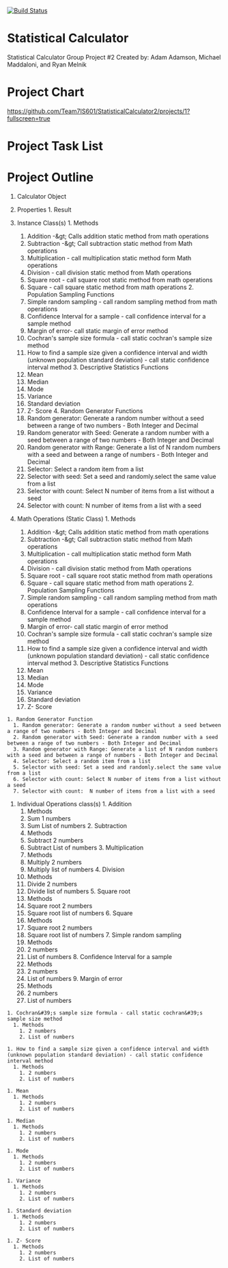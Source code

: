 [![Build Status](https://travis-ci.com/Team7IS601/StatisticalCalculator2.svg?branch=master)](https://travis-ci.com/Team7IS601/StatisticalCalculator2)
 
# Statistical Calculator 
Statistical Calculator Group Project #2
Created by: Adam Adamson, Michael Maddaloni, and Ryan Melnik

# Project Chart
https://github.com/Team7IS601/StatisticalCalculator2/projects/1?fullscreen=true

# Project Task List

# Project Outline
1. Calculator Object
  1. Properties
    1. Result
  2. Instance Class(s)
    1. Methods
      1. Addition -\&gt; Calls addition static method from math operations
      2. Subtraction -\&gt; Call subtraction static method from Math operations
      3. Multiplication - call multiplication static method form Math operations
      4. Division - call division static method from Math operations
      5. Square root - call square root static method from math operations
      6. Square - call square static method from math operations
    2. Population Sampling Functions
      1. Simple random sampling - call random sampling method from math operations
      2. Confidence Interval for a sample - call confidence interval for a sample method
      3. Margin of error- call static margin of error method
      4. Cochran&#39;s sample size formula - call static cochran&#39;s sample size method
      5. How to find a sample size given a confidence interval and width (unknown population standard deviation) - call static confidence interval method
    3. Descriptive Statistics Functions
      1. Mean
      2. Median
      3. Mode
      4. Variance
      5. Standard deviation
      6. Z- Score
    4. Random Generator Functions
      1. Random generator: Generate a random number without a seed between a range of two numbers - Both Integer and Decimal
      2. Random generator with Seed: Generate a random number with a seed between a range of two numbers - Both Integer and Decimal
      3. Random generator with Range: Generate a list of N random numbers with a seed and between a range of numbers - Both Integer and Decimal
      4. Selector: Select a random item from a list
      5. Selector with seed: Set a seed and randomly.select the same value from a list
      6. Selector with count: Select N number of items from a list without a seed
      7. Selector with count:  N number of items from a list with a seed

  1. Math Operations (Static Class)
    1. Methods
      1. Addition -\&gt; Calls addition static method from math operations
      2. Subtraction -\&gt; Call subtraction static method from Math operations
      3. Multiplication - call multiplication static method form Math operations
      4. Division - call division static method from Math operations
      5. Square root - call square root static method from math operations
      6. Square - call square static method from math operations
    2. Population Sampling Functions
      1. Simple random sampling - call random sampling method from math operations
      2. Confidence Interval for a sample - call confidence interval for a sample method
      3. Margin of error- call static margin of error method
      4. Cochran&#39;s sample size formula - call static cochran&#39;s sample size method
      5. How to find a sample size given a confidence interval and width (unknown population standard deviation) - call static confidence interval method
    3. Descriptive Statistics Functions
      1. Mean
      2. Median
      3. Mode
      4. Variance
      5. Standard deviation
      6. Z- Score

    1. Random Generator Function
      1. Random generator: Generate a random number without a seed between a range of two numbers - Both Integer and Decimal
      2. Random generator with Seed: Generate a random number with a seed between a range of two numbers - Both Integer and Decimal
      3. Random generator with Range: Generate a list of N random numbers with a seed and between a range of numbers - Both Integer and Decimal
      4. Selector: Select a random item from a list
      5. Selector with seed: Set a seed and randomly.select the same value from a list
      6. Selector with count: Select N number of items from a list without a seed
      7. Selector with count:  N number of items from a list with a seed

  1. Individual Operations class(s)
    1. Addition
      1. Methods
        1. Sum 1 numbers
        2. Sum List of numbers
    2. Subtraction
      1. Methods
        1. Subtract 2 numbers
        2. Subtract List of numbers
    3. Multiplication
      1. Methods
        1. Multiply 2 numbers
        2. Multiply list of numbers
    4. Division
      1. Methods
        1. Divide 2 numbers
        2. Divide list of numbers
    5. Square root
      1. Methods
        1. Square root 2 numbers
        2. Square root list of numbers
    6. Square
      1. Methods
        1. Square root 2 numbers
        2. Square root list of numbers
    7. Simple random sampling
      1. Methods
        1. 2 numbers
        2. List of numbers
    8. Confidence Interval for a sample
      1. Methods
        1. 2 numbers
        2. List of numbers
    9. Margin of error
      1. Methods
        1. 2 numbers
        2. List of numbers

    1. Cochran&#39;s sample size formula - call static cochran&#39;s sample size method
      1. Methods
        1. 2 numbers
        2. List of numbers

    1. How to find a sample size given a confidence interval and width (unknown population standard deviation) - call static confidence interval method
      1. Methods
        1. 2 numbers
        2. List of numbers

    1. Mean
      1. Methods
        1. 2 numbers
        2. List of numbers

    1. Median
      1. Methods
        1. 2 numbers
        2. List of numbers

    1. Mode
      1. Methods
        1. 2 numbers
        2. List of numbers

    1. Variance
      1. Methods
        1. 2 numbers
        2. List of numbers

    1. Standard deviation
      1. Methods
        1. 2 numbers
        2. List of numbers

    1. Z- Score
      1. Methods
        1. 2 numbers
        2. List of numbers
